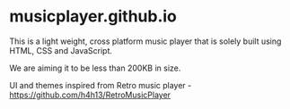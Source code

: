 # musicplayer.github.io
This is a light weight, cross platform music player that is solely built using HTML, CSS and JavaScript.

We are aiming it to be less than 200KB in size.

UI and themes inspired from Retro music player - https://github.com/h4h13/RetroMusicPlayer
